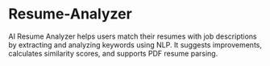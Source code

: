 # Resume-Analyzer
AI Resume Analyzer helps users match their resumes with job descriptions by extracting and analyzing keywords using NLP. It suggests improvements, calculates similarity scores, and supports PDF resume parsing.
